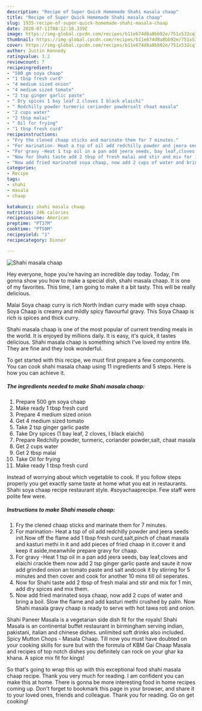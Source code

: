 ```yaml
---
description: "Recipe of Super Quick Homemade Shahi masala chaap"
title: "Recipe of Super Quick Homemade Shahi masala chaap"
slug: 1935-recipe-of-super-quick-homemade-shahi-masala-chaap
date: 2020-07-11T08:12:16.339Z
image: https://img-global.cpcdn.com/recipes/b11e674d8a8bb92e/751x532cq70/shahi-masala-chaap-recipe-main-photo.jpg
thumbnail: https://img-global.cpcdn.com/recipes/b11e674d8a8bb92e/751x532cq70/shahi-masala-chaap-recipe-main-photo.jpg
cover: https://img-global.cpcdn.com/recipes/b11e674d8a8bb92e/751x532cq70/shahi-masala-chaap-recipe-main-photo.jpg
author: Justin Kennedy
ratingvalue: 3.2
reviewcount: 7
recipeingredient:
- "500 gm soya chaap"
- "1 tbsp fresh curd"
- "4 medium sized onion"
- "4 medium sized tomato"
- "2 tsp ginger garlic paste"
- " Dry spices 1 bay leaf 2 cloves I black elaichi"
- " Redchilly powder turmeric coriander powdersalt chaat masala"
- "2 cups water"
- "2 tbsp malai"
- " Oil for frying"
- "1 tbsp fresh curd"
recipeinstructions:
- "Fry the clened chaap sticks and marinate them for 7 minutes."
- "For marination- Heat a tsp of oil add redchilly powder and jeera seeds init.Now off the flame add 1 tbsp fresh curd,salt,pinch of chaat masala and kasturi methi in it and add pieces of fried chaap in it.cover it and keep it aside,meanwhile prepare gravy for chaap."
- "For gravy -Heat 1 tsp oil in a pan add jeera seeds, bay leaf,cloves and elaichi crackle them now add 2 tsp ginger garlic paste and saute it now add grinded onion an tomato paste and salt andcook it by stirring for 5 minutes and then cover and cook for another 10 mins till oil seperates."
- "Now for Shahi taste add 2 tbsp of fresh malai and stir and mix for 1 min, add dry spices and mix them."
- "Now add fried marinated soya chaap, now add 2 cups of water and bring a boil. Slow the flame and add kasturi methi crushed by palm. Now Shahi masala gravy chaap is ready to serve with hot tawa roti and onion."
categories:
- Recipe
tags:
- shahi
- masala
- chaap

katakunci: shahi masala chaap 
nutrition: 246 calories
recipecuisine: American
preptime: "PT37M"
cooktime: "PT50M"
recipeyield: "1"
recipecategory: Dinner

---
```



![Shahi masala chaap](https://img-global.cpcdn.com/recipes/b11e674d8a8bb92e/751x532cq70/shahi-masala-chaap-recipe-main-photo.jpg)

Hey everyone, hope you're having an incredible day today. Today, I'm gonna show you how to make a special dish, shahi masala chaap. It is one of my favorites. This time, I am going to make it a bit tasty. This will be really delicious.

Malai Soya chaap curry is rich North Indian curry made with soya chaap. Soya Chaap is creamy and mildly spicy flavourful gravy. This Soya Chaap is rich is spices and thick curry.

Shahi masala chaap is one of the most popular of current trending meals in the world. It is enjoyed by millions daily. It is easy, it's quick, it tastes delicious. Shahi masala chaap is something which I've loved my entire life. They are fine and they look wonderful.


To get started with this recipe, we must first prepare a few components. You can cook shahi masala chaap using 11 ingredients and 5 steps. Here is how you can achieve it.

<!--inarticleads1-->

##### The ingredients needed to make Shahi masala chaap:

1. Prepare 500 gm soya chaap
1. Make ready 1 tbsp fresh curd
1. Prepare 4 medium sized onion
1. Get 4 medium sized tomato
1. Take 2 tsp ginger garlic paste
1. Take  Dry spices (1 bay leaf, 2 cloves, I black elaichi)
1. Prepare  Redchilly powder, turmeric, coriander powder,salt, chaat masala
1. Get 2 cups water
1. Get 2 tbsp malai
1. Take  Oil for frying
1. Make ready 1 tbsp fresh curd


Instead of worrying about which vegetable to cook. If you follow steps properly you get exactly same taste at home what you eat in restaurants. Shahi soya chaap recipe restaurant style. #soyachaaprecipe. Few staff were polite few were. 

<!--inarticleads2-->

##### Instructions to make Shahi masala chaap:

1. Fry the clened chaap sticks and marinate them for 7 minutes.
1. For marination- Heat a tsp of oil add redchilly powder and jeera seeds init.Now off the flame add 1 tbsp fresh curd,salt,pinch of chaat masala and kasturi methi in it and add pieces of fried chaap in it.cover it and keep it aside,meanwhile prepare gravy for chaap.
1. For gravy -Heat 1 tsp oil in a pan add jeera seeds, bay leaf,cloves and elaichi crackle them now add 2 tsp ginger garlic paste and saute it now add grinded onion an tomato paste and salt andcook it by stirring for 5 minutes and then cover and cook for another 10 mins till oil seperates.
1. Now for Shahi taste add 2 tbsp of fresh malai and stir and mix for 1 min, add dry spices and mix them.
1. Now add fried marinated soya chaap, now add 2 cups of water and bring a boil. Slow the flame and add kasturi methi crushed by palm. Now Shahi masala gravy chaap is ready to serve with hot tawa roti and onion.


Shahi Paneer Masala is a vegetarian side dish fit for the royals! Shahi Masala is an continental buffet restaurant in birmingham serving indian, pakistani, italian and chinese dishes. unlimited soft drinks also included. Spicy Mutton Chops - Masala Chaap. Till now you must have doubted on your cooking skills for sure but with the formula of KBM Gai Chaap Masala and recipes of top notch dishes you definitely can rock on your ghar ka khana. A spice mix fit for kings! 

So that's going to wrap this up with this exceptional food shahi masala chaap recipe. Thank you very much for reading. I am confident you can make this at home. There is gonna be more interesting food in home recipes coming up. Don't forget to bookmark this page in your browser, and share it to your loved ones, friends and colleague. Thank you for reading. Go on get cooking!

